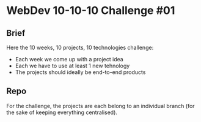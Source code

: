 # WebDev 10-10-10 Challenge #01


## Brief

Here the 10 weeks, 10 projects, 10 technologies challenge:

* Each week we come up with a project idea
* Each we have to use at least 1 new tehnology
* The projects should ideally be end-to-end products


## Repo

For the challenge, the projects are each belong to an individual branch (for the sake of keeping everything centralised).
